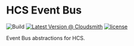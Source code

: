 # HCS Event Bus

![Build](https://github.com/HarborSoftwareFoundation/hcs-eventbus/workflows/Build/badge.svg)
[![Latest Version @ Cloudsmith](https://api-prd.cloudsmith.io/badges/version/parusnik/preview/nuget/Parusnik.Pcs.EventBus.Abstractions/latest/x/?render=true&badge_token=gAAAAABfyWATBuTzLPc8j0h2Fnt6tX2HBPAIEFnaxQwQ_1lsiJy3px0cvHjy2hRPEPQrudGZ-Y99nQ7yIhEDt4glu_KmcfVTQqUr_E9aJwKt64TaB5OohFg%3D)](https://cloudsmith.io/~parusnik/repos/preview/packages/detail/nuget/Parusnik.Pcs.EventBus.Abstractions/latest/)
[![license](https://img.shields.io/github/license/HelixSoftwareFoundation/hcs-eventbus)](License)

Event Bus abstractions for HCS.